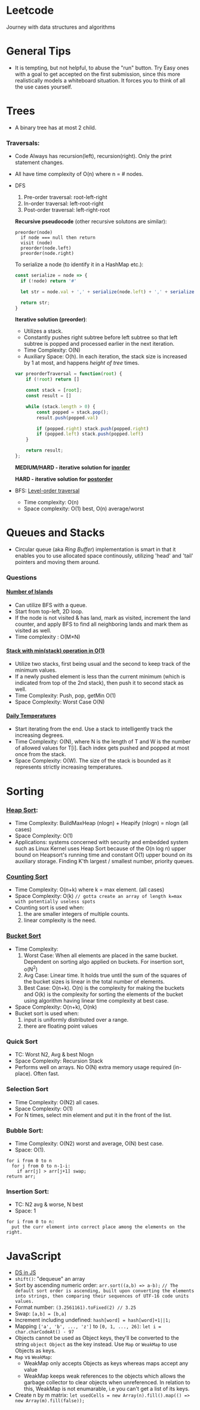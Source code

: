 # Leetcode
Journey with data structures and algorithms

# General Tips
* It is tempting, but not helpful, to abuse the "run" button. Try Easy ones with a goal to get accepted on the first submission, since this more realistically models a whiteboard situation. It forces you to think of all the use cases yourself.

# Trees
* A binary tree has at most 2 child.

### Traversals: 
* Code Always has recursion(left), recursion(right). Only the print statement changes.
* All have time complexity of O(n) where n = # nodes.

* DFS
  1. Pre-order traversal: root-left-right
  2. In-order traversal: left-root-right
  3. Post-order traversal: left-right-root

  **Recursive pseudocode** (other recursive solutons are similar):
  ```
  preorder(node)
    if node === null then return
    visit (node)
    preorder(node.left)
    preorder(node.right)
  ```
  
  To serialize a node (to identify it in a HashMap etc.):
  ```javascript
  const serialize = node => {
    if (!node) return '#'

    let str = node.val + ',' + serialize(node.left) + ',' + serialize(node.right);

    return str;
  }
  ```
  
  **Iterative solution (preorder)**:
  * Utilizes a stack.
  * Constantly pushes right subtree before left subtree so that left subtree is popped and processed earlier in the next iteration.
  * Time Complexity: O(N)
  * Auxiliary Space: O(h). In each iteration, the stack size is increased by 1 at most, and happens *height of tree* times.
  ```javascript
  var preorderTraversal = function(root) {
      if (!root) return []

      const stack = [root];
      const result = []

      while (stack.length > 0) {
          const popped = stack.pop();
          result.push(popped.val)

          if (popped.right) stack.push(popped.right)
          if (popped.left) stack.push(popped.left)
      }

      return result;
  };
  ```
  
  **MEDIUM/HARD - iterative solution for [inorder](https://www.geeksforgeeks.org/inorder-tree-traversal-without-recursion/)**
  
  **HARD - iterative solution for [postorder](https://www.geeksforgeeks.org/iterative-postorder-traversal/)**

* BFS: [Level-order traversal](https://www.youtube.com/watch?v=86g8jAQug04&t=4s&ab_channel=mycodeschool)
  * Time complexity: O(n)
  * Space complexity: O(1) best, O(n) average/worst
  
# Queues and Stacks
* Circular queue (aka *Ring Buffer*) implementation is smart in that it enables you to use allocated space continously, utilizing 'head' and 'tail' pointers and moving them around.

### Questions
#### [Number of Islands](https://leetcode.com/problems/number-of-islands/)
* Can utilize BFS with a queue.
* Start from top-left, 2D loop.
* If the node is not visited & has land, mark as visited, increment the land counter, and apply BFS to find all neighboring lands and mark them as visited as well.
* Time complexity : O(M×N)

#### [Stack with min(stack) operation in O(1)](https://www.youtube.com/watch?v=8Ub73n4ySYk&ab_channel=IDeserve)
* Utilize two stacks, first being usual and the second to keep track of the minimum values.
* If a newly pushed element is less than the current minimum (which is indicated from top of the 2nd stack), then push it to second stack as well.
* Time Complexity: Push, pop, getMin O(1)
* Space Complexity: Worst Case O(N)

#### [Daily Temperatures](https://www.youtube.com/watch?v=WGm4Kj3lhRI&ab_channel=AlexanderLe)
* Start iterating from the end. Use a stack to intelligently track the increasing degrees. 
* Time Complexity: O(N), where N is the length of T and W is the number of allowed values for T[i]. Each index gets pushed and popped at most once from the stack.
* Space Complexity: O(W). The size of the stack is bounded as it represents strictly increasing temperatures.

# Sorting
### [Heap Sort](https://www.programiz.com/dsa/heap-sort):
* Time Complexity: BuildMaxHeap (nlogn) + Heapify (nlogn) = nlogn (all cases)
* Space Complexity: O(1)
* Applications: systems concerned with security and embedded system such as Linux Kernel uses Heap Sort because of the O(n log n) upper bound on Heapsort's running time and constant O(1) upper bound on its auxiliary storage. Finding K'th largest / smallest number, priority queues.

### [Counting Sort](https://www.programiz.com/dsa/counting-sort)
* Time Complexity: O(n+k) where k = max element. (all cases)
* Space Complexity: O(k) `// gotta create an array of length k=max with potentially useless spots`
* Counting sort is used when: 
  1. the are smaller integers of multiple counts.
  2. linear complexity is the need.

### [Bucket Sort](https://www.programiz.com/dsa/bucket-sort)
* Time Complexity:
  1. Worst Case: When all elements are placed in the same bucket. Dependent on sorting algo applied on buckets. For insertion sort, o(N<sup>2</sup>)
  2. Avg Case: Linear time. It holds true until the sum of the squares of the bucket sizes is linear in the total number of elements.
  3. Best Case: O(n+k). O(n) is the complexity for making the buckets and O(k) is the complexity for sorting the elements of the bucket using algorithm having linear time complexity at best case.
* Space Complexity: O(n+k), O(nk)
* Bucket sort is used when:
  1. input is uniformly distributed over a range.
  2. there are floating point values
  
### Quick Sort
* TC: Worst N2, Avg & best Nlogn
* Space Complexity: Recursion Stack
* Performs well on arrays. No O(N) extra memory usage required (in-place). Often fast. 

### Selection Sort
* Time Complexity: O(N2) all cases.
* Space Complexity: O(1)
* For N times, select min element and put it in the front of the list. 

### Bubble Sort: 
* Time Complexity: O(N2) worst and average, O(N) best case.
* Space: O(1).
```
for i from 0 to n
  for j from 0 to n-1-i:
    if arr[j] > arr[j+1] swap;
return arr;
```

### Insertion Sort:
* TC: N2 avg & worse, N best
* Space: 1
```
for i from 0 to n:
  put the curr element into correct place among the elements on the right.
```

# JavaScript
* [DS in JS](https://adrianmejia.com/data-structures-time-complexity-for-beginners-arrays-hashmaps-linked-lists-stacks-queues-tutorial/)
* `shift()`: "dequeue" an array
* Sort by ascending numeric order: `arr.sort((a,b) => a-b);` `// The default sort order is ascending, built upon converting the elements into strings, then comparing their sequences of UTF-16 code units values.`
* Format number: `(3.2561161).toFixed(2) // 3.25`
* Swap: `[a,b] = [b,a]`
* Increment including undefined: `hash[word] = hash[word]+1||1;`
* Mapping `['a', 'b', ..., 'z']` to `[0, 1, ..., 26]`: `let i = char.charCodeAt() - 97`
* Objects cannot be used as Object keys, they'll be converted to the string `object Object` as the key instead. Use `Map` or `WeakMap` to use Objects as keys.
* `Map` vs `WeakMap`:
  * WeakMap only accepts Objects as keys whereas maps accept any value
  * WeakMap keeps weak references to the objects which allows the garbage collector to clear objects when unreferenced. In relation to this, WeakMap is not enumarable, i.e you can't get a list of its keys.
* Create n by m matrix: `let usedCells = new Array(n).fill().map(() => new Array(m).fill(false));`
